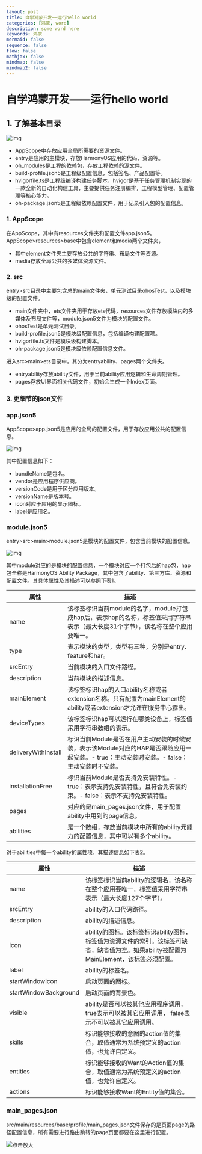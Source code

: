```yaml
---
layout: post
title: 自学鸿蒙开发——运行hello world
categories: [鸿蒙, word]
description: some word here
keywords: 鸿蒙
mermaid: false
sequence: false
flow: false
mathjax: false
mindmap: false
mindmap2: false
---
```


# 自学鸿蒙开发——运行hello world

## 1. 了解基本目录

![img](https://alliance-communityfile-drcn.dbankcdn.com/FileServer/getFile/cmtyPub/011/111/111/0000000000011111111.20230825095806.62632338735914380539633292428998:50001231000000:2800:9188DE402C84E7F54925118E4F212C914411E70074019F0DAFBD294C0DEDF6DE.png?needInitFileName=true?needInitFileName=true)

- AppScope中存放应用全局所需要的资源文件。
- entry是应用的主模块，存放HarmonyOS应用的代码、资源等。
- oh_modules是工程的依赖包，存放工程依赖的源文件。
- build-profile.json5是工程级配置信息，包括签名、产品配置等。
- hvigorfile.ts是工程级编译构建任务脚本，hvigor是基于任务管理机制实现的一款全新的自动化构建工具，主要提供任务注册编排，工程模型管理、配置管理等核心能力。
- oh-package.json5是工程级依赖配置文件，用于记录引入包的配置信息。

### 1. AppScope

在AppScope，其中有resources文件夹和配置文件app.json5。AppScope>resources>base中包含element和media两个文件夹，

- 其中element文件夹主要存放公共的字符串、布局文件等资源。
- media存放全局公共的多媒体资源文件。

### 2. src

entry>src目录中主要包含总的main文件夹，单元测试目录ohosTest，以及模块级的配置文件。

- main文件夹中，ets文件夹用于存放ets代码，resources文件存放模块内的多媒体及布局文件等，module.json5文件为模块的配置文件。
- ohosTest是单元测试目录。
- build-profile.json5是模块级配置信息，包括编译构建配置项。
- hvigorfile.ts文件是模块级构建脚本。
- oh-package.json5是模块级依赖配置信息文件。

进入src>main>ets目录中，其分为entryability、pages两个文件夹。

- entryability存放ability文件，用于当前ability应用逻辑和生命周期管理。
- pages存放UI界面相关代码文件，初始会生成一个Index页面。

### 3. 更细节的json文件

### app.json5



AppScope>app.json5是应用的全局的配置文件，用于存放应用公共的配置信息。

![img](https://alliance-communityfile-drcn.dbankcdn.com/FileServer/getFile/cmtyPub/011/111/111/0000000000011111111.20230825095806.08714406942210728281965761947439:50001231000000:2800:FB2F78301B0938E961601ACC8EC32620E19DD91E0BDE718B3E8BBA77CD123376.png?needInitFileName=true?needInitFileName=true)

其中配置信息如下：

- bundleName是包名。
- vendor是应用程序供应商。
- versionCode是用于区分应用版本。
- versionName是版本号。
- icon对应于应用的显示图标。
- label是应用名。

### module.json5



entry>src>main>module.json5是模块的配置文件，包含当前模块的配置信息。

![img](https://alliance-communityfile-drcn.dbankcdn.com/FileServer/getFile/cmtyPub/011/111/111/0000000000011111111.20230825095806.39021139950710124618146375762709:50001231000000:2800:21BC9D787F6B76E63865BD80357538641835BAD204A12AE78D65B6AA1F2CA140.png?needInitFileName=true?needInitFileName=true)

其中module对应的是模块的配置信息，一个模块对应一个打包后的hap包，hap包全称是HarmonyOS Ability Package，其中包含了ability、第三方库、资源和配置文件。其具体属性及其描述可以参照下表1。

| 属性                | 描述                                                         |
| ------------------- | ------------------------------------------------------------ |
| name                | 该标签标识当前module的名字，module打包成hap后，表示hap的名称，标签值采用字符串表示（最大长度31个字节），该名称在整个应用要唯一。 |
| type                | 表示模块的类型，类型有三种，分别是entry、feature和har。      |
| srcEntry            | 当前模块的入口文件路径。                                     |
| description         | 当前模块的描述信息。                                         |
| mainElement         | 该标签标识hap的入口ability名称或者extension名称。只有配置为mainElement的ability或者extension才允许在服务中心露出。 |
| deviceTypes         | 该标签标识hap可以运行在哪类设备上，标签值采用字符串数组的表示。 |
| deliveryWithInstall | 标识当前Module是否在用户主动安装的时候安装，表示该Module对应的HAP是否跟随应用一起安装。- true：主动安装时安装。- false：主动安装时不安装。 |
| installationFree    | 标识当前Module是否支持免安装特性。- true：表示支持免安装特性，且符合免安装约束。- false：表示不支持免安装特性。 |
| pages               | 对应的是main_pages.json文件，用于配置ability中用到的page信息。 |
| abilities           | 是一个数组，存放当前模块中所有的ability元能力的配置信息，其中可以有多个ability。 |

对于abilities中每一个ability的属性项，其描述信息如下表2。

| 属性                  | 描述                                                         |
| --------------------- | ------------------------------------------------------------ |
| name                  | 该标签标识当前ability的逻辑名，该名称在整个应用要唯一，标签值采用字符串表示（最大长度127个字节）。 |
| srcEntry              | ability的入口代码路径。                                      |
| description           | ability的描述信息。                                          |
| icon                  | ability的图标。该标签标识ability图标，标签值为资源文件的索引。该标签可缺省，缺省值为空。如果ability被配置为MainElement，该标签必须配置。 |
| label                 | ability的标签名。                                            |
| startWindowIcon       | 启动页面的图标。                                             |
| startWindowBackground | 启动页面的背景色。                                           |
| visible               | ability是否可以被其他应用程序调用，true表示可以被其它应用调用， false表示不可以被其它应用调用。 |
| skills                | 标识能够接收的意图的action值的集合，取值通常为系统预定义的action值，也允许自定义。 |
| entities              | 标识能够接收的Want的Action值的集合，取值通常为系统预定义的action值，也允许自定义。 |
| actions               | 标识能够接收Want的Entity值的集合。                           |

### main_pages.json

src/main/resources/base/profile/main_pages.json文件保存的是页面page的路径配置信息，所有需要进行路由跳转的page页面都要在这里进行配置。

![点击放大](https://alliance-communityfile-drcn.dbankcdn.com/FileServer/getFile/cmtyPub/011/111/111/0000000000011111111.20230825095806.27012158879287163549266119603621:50001231000000:2800:1E2F5F9CCA19408EF74713ADBDE6F48701FDC06EB79D7BC2469E38296F3FDED3.png?needInitFileName=true?needInitFileName=true)
